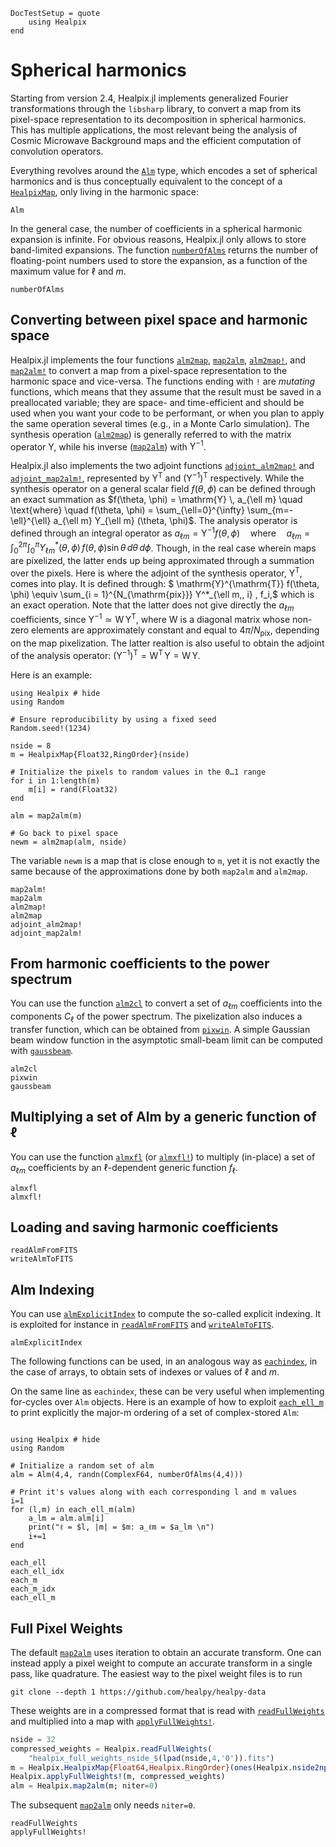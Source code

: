 ```@meta
DocTestSetup = quote
    using Healpix
end
```

# Spherical harmonics

Starting from version 2.4, Healpix.jl implements generalized Fourier
transformations through the `libsharp` library, to convert a map from
its pixel-space representation to its decomposition in spherical
harmonics. This has multiple applications, the most relevant being the
analysis of Cosmic Microwave Background maps and the efficient
computation of convolution operators.

Everything revolves around the [`Alm`](@ref) type, which encodes a set of
spherical harmonics and is thus conceptually equivalent to the concept
of a [`HealpixMap`](@ref), only living in the harmonic space:

```@docs
Alm
```

In the general case, the number of coefficients in a spherical
harmonic expansion is infinite. For obvious reasons, Healpix.jl only
allows to store band-limited expansions. The function
[`numberOfAlms`](@ref) returns the number of floating-point numbers
used to store the expansion, as a function of the maximum value for
$\ell$ and $m$.

```@docs
numberOfAlms
```

## Converting between pixel space and harmonic space

Healpix.jl implements the four functions [`alm2map`](@ref),
[`map2alm`](@ref), [`alm2map!`](@ref), and [`map2alm!`](@ref) to
convert a map from a pixel-space representation to the harmonic space
and vice-versa. The functions ending with `!` are *mutating*
functions, which means that they assume that the result must be saved
in a preallocated variable; they are space- and time-efficient and
should be used when you want your code to be performant, or when you
plan to apply the same operation several times (e.g., in a Monte Carlo
simulation).
The synthesis operation ([`alm2map`](@ref)) is generally referred to
with the matrix operator $\mathrm{Y}$, while his inverse ([`map2alm`](@ref))
with $\mathrm{Y}^{-1}$.

Healpix.jl also implements the two adjoint functions
[`adjoint_alm2map!`](@ref) and [`adjoint_map2alm!`](@ref), represented by
$\mathrm{Y}^{\mathrm{T}}$ and $(\mathrm{Y}^{-1})^\mathrm{T}$ respectively.
While the synthesis operator on a general scalar field $f(\theta, \phi)$
can be defined through an exact summation as $f(\theta, \phi) = \mathrm{Y} \, a_{\ell m} \quad \text{where} \quad f(\theta, \phi) = \sum_{\ell=0}^{\infty} \sum_{m=-\ell}^{\ell} a_{\ell m} Y_{\ell m} (\theta, \phi)$.
The analysis operator is defined through an integral operator as $a_{\ell m} = \mathrm{Y}^{-1} f(\theta, \phi) \quad \text{where} \quad a_{\ell m} = \int_0^{2\pi} \int_0^\pi Y^*_{\ell m}(\theta, \phi)\, f(\theta, \phi) \sin\theta \, d\theta \,d\phi$.
Though, in the real case wherein maps are pixelized, the latter ends
up being approximated through a summation over the pixels.
Here is where the adjoint of the synthesis operator, $\mathrm{Y}^{\mathrm{T}}$,
comes into play. It is defined through: $ \mathrm{Y}^{\mathrm{T}} f(\theta, \phi) \equiv \sum_{i = 1}^{N_{\mathrm{pix}}} Y^*_{\ell m,\, i} \, f_i,$
which is an exact operation. Note that the latter does not give directly the $a_{\ell m}$ coefficients, since $\mathrm{Y}^{-1} \simeq \mathrm{W}\, \mathrm{Y}^{\mathrm{T}}$,
where $\mathrm{W}$ is a diagonal matrix whose non-zero elements are approximately
constant and equal to $4 \pi / N_{\mathrm{pix}}$, depending on the map pixelization.
The latter realtion is also useful to obtain the adjoint of the analysis operator: $(\mathrm{Y}^{-1})^\mathrm{T} = \mathrm{W}^{\mathrm{T}}\,\mathrm{Y} =  \mathrm{W}\,\mathrm{Y}$.


Here is an example:

```@example map2alm
using Healpix # hide
using Random

# Ensure reproducibility by using a fixed seed
Random.seed!(1234)

nside = 8
m = HealpixMap{Float32,RingOrder}(nside)

# Initialize the pixels to random values in the 0…1 range
for i in 1:length(m)
    m[i] = rand(Float32)
end

alm = map2alm(m)

# Go back to pixel space
newm = alm2map(alm, nside)
```

The variable `newm` is a map that is close enough to `m`, yet it is
not exactly the same because of the approximations done by both
`map2alm` and `alm2map`.

```@docs
map2alm!
map2alm
alm2map!
alm2map
adjoint_alm2map!
adjoint_map2alm!
```

## From harmonic coefficients to the power spectrum

You can use the function [`alm2cl`](@ref) to convert a set of $a_{\ell m}$
coefficients into the components $C_\ell$ of the power spectrum.
The pixelization also induces a transfer function, which can be obtained from
[`pixwin`](@ref). A simple Gaussian beam window function in the asymptotic small-beam
limit can be computed with [`gaussbeam`](@ref).

```@docs
alm2cl
pixwin
gaussbeam
```

## Multiplying a set of Alm by a generic function of $\ell$

You can use the function [`almxfl`](@ref) (or [`almxfl!`](@ref)) to multiply (in-place)
 a set of $a_{\ell m}$ coefficients by an $\ell$-dependent generic function $f_\ell$.

```@docs
almxfl
almxfl!
```

## Loading and saving harmonic coefficients

```@docs
readAlmFromFITS
writeAlmToFITS
```

## Alm Indexing

You can use [`almExplicitIndex`](@ref) to compute the so-called explicit indexing.
It is exploited for instance in [`readAlmFromFITS`](@ref) and [`writeAlmToFITS`](@ref).

```@docs
almExplicitIndex
```

The following functions can be used, in an analogous way as [`eachindex`](@ref),
in the case of arrays, to obtain sets of indexes or values of $\ell$ and $m$.

On the same line as `eachindex`, these can be very useful when implementing for-cycles
over `Alm` objects.
Here is an example of how to exploit [`each_ell_m`](@ref) to print explicitly
the major-m ordering of a set of complex-stored `Alm`:

```@example each_ell_m

using Healpix # hide
using Random

# Initialize a random set of alm
alm = Alm(4,4, randn(ComplexF64, numberOfAlms(4,4)))

# Print it's values along with each corresponding l and m values
i=1
for (l,m) in each_ell_m(alm)
    a_lm = alm.alm[i]
    print("ℓ = $l, |m| = $m: a_ℓm = $a_lm \n")
    i+=1
end
```

```@docs
each_ell
each_ell_idx
each_m
each_m_idx
each_ell_m
```

## Full Pixel Weights

The default [`map2alm`](@ref) uses iteration to obtain an accurate transform.
One can instead apply a pixel weight to compute an accurate transform in a single
pass, like quadrature. The easiest way to the pixel weight files is to run

```
git clone --depth 1 https://github.com/healpy/healpy-data
```

These weights are in a compressed format that is read with [`readFullWeights`](@ref)
and multiplied into a map with [`applyFullWeights!`](@ref).

```julia
nside = 32
compressed_weights = Healpix.readFullWeights(
    "healpix_full_weights_nside_$(lpad(nside,4,'0')).fits")
m = Healpix.HealpixMap{Float64,Healpix.RingOrder}(ones(Healpix.nside2npix(nside)))
Healpix.applyFullWeights!(m, compressed_weights)
alm = Healpix.map2alm(m; niter=0)
```

The subsequent [`map2alm`](@ref) only needs `niter=0`.

```@docs
readFullWeights
applyFullWeights!
```

